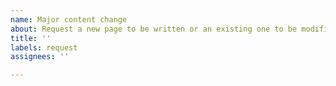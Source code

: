 ```yaml
---
name: Major content change
about: Request a new page to be written or an existing one to be modified heavily
title: ''
labels: request
assignees: ''

---
```



